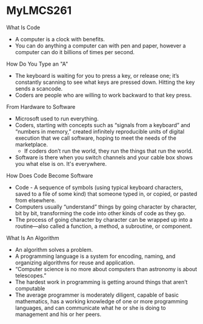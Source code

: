 # MyLMCS261
 What Is Code
 - A computer is a clock with benefits.
 - You can do anything a computer can with pen and paper, however a computer can do it billions of times per second.

 How Do You Type an "A"
 - The keyboard is waiting for you to press a key, or release one; it’s constantly scanning to see what keys are pressed down. Hitting the key sends a scancode.
- Coders are people who are willing to work backward to that key press.

From Hardware to Software
- Microsoft used to run everything.
- Coders, starting with concepts such as “signals from a keyboard” and “numbers in memory,” created infinitely reproducible units of digital execution that we call software, hoping to meet the needs of the marketplace.
    - If coders don’t run the world, they run the things that run the world.
- Software is there when you switch channels and your cable box shows you what else is on. It's everywhere.

How Does Code Become Software
- Code - A sequence of symbols (using typical keyboard characters, saved to a file of some kind) that someone typed in, or copied, or pasted from elsewhere.
- Computers usually “understand” things by going character by character, bit by bit, transforming the code into other kinds of code as they go.
- The process of going character by character can be wrapped up into a routine—also called a function, a method, a subroutine, or component.

What Is An Algorithm
- An algorithm solves a problem.
- A programming language is a system for encoding, naming, and organizing algorithms for reuse and application.
- “Computer science is no more about computers than astronomy is about telescopes.”
- The hardest work in programming is getting around things that aren’t computable
- The average programmer is moderately diligent, capable of basic mathematics, has a working knowledge of one or more programming languages, and can communicate what he or she is doing to management and his or her peers.
